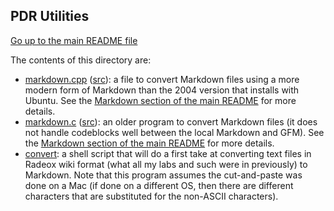 PDR Utilities
-------------

[Go up to the main README file](../README.html)

The contents of this directory are:

- [markdown.cpp](markdown.cpp.html) ([src](markdown.c)): a file to
  convert Markdown files using a more modern form of Markdown than the
  2004 version that installs with Ubuntu.  See the [Markdown section
  of the main README](../README.html#markdown) for more details.
- [markdown.c](markdown.c.html) ([src](markdown.c)): an older program
  to convert Markdown files (it does not handle codeblocks well
  between the local Markdown and GFM).  See the [Markdown section of
  the main README](../README.html#markdown) for more details.
- [convert](convert): a shell script that will do a first take at
  converting text files in Radeox wiki format (what all my labs and
  such were in previously) to Markdown.  Note that this program
  assumes the cut-and-paste was done on a Mac (if done on a different
  OS, then there are different characters that are substituted for the
  non-ASCII characters).
